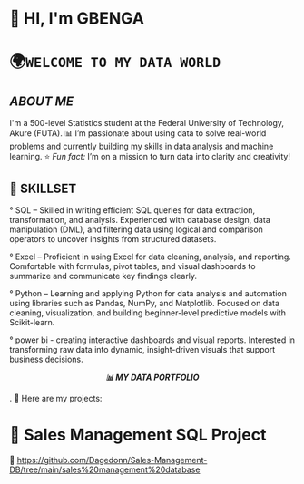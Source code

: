 # 👋 **HI, I'm GBENGA**
# 🌍`WELCOME TO MY DATA WORLD`

## ***ABOUT ME***                  
I'm a 500-level Statistics student at the Federal University of Technology, Akure (FUTA).
📊 I’m passionate about using data to solve real-world problems and currently building my skills in data analysis and machine learning.
⭐ *Fun fact:* I’m on a mission to turn data into clarity and creativity!

##  🎯 SKILLSET
° SQL – Skilled in writing efficient SQL queries for data extraction, transformation, and analysis. Experienced with database design, data manipulation (DML), and filtering data using logical and comparison operators to uncover insights from structured datasets.

° Excel – Proficient in using Excel for data cleaning, analysis, and reporting. Comfortable with formulas, pivot tables, and visual dashboards to summarize and communicate key findings clearly.

° Python – Learning and applying Python for data analysis and automation using libraries such as Pandas, NumPy, and Matplotlib. Focused on data cleaning, visualization, and building beginner-level predictive models with Scikit-learn.

° power bi -  creating interactive dashboards and visual reports. Interested in transforming raw data into dynamic, insight-driven visuals that support business decisions.



<p align="center">
  <b><i>📊 MY DATA PORTFOLIO</i></b>  
</p>

. 🚀  Here are my projects:
# 🧾 Sales Management SQL Project
💾 https://github.com/Dagedonn/Sales-Management-DB/tree/main/sales%20management%20database





<!--
**Dagedonn/Dagedonn** is a ✨ _special_ ✨ repository because its `README.md` (this file) appears on your GitHub profile.

Here are some ideas to get you started:

- 🔭 I’m currently working on ...
- 🌱 I’m currently learning ...
- 👯 I’m looking to collaborate on ...
- 🤔 I’m looking for help with ...
- 💬 Ask me about ...
- 📫 How to reach me: ...
- 😄 Pronouns: ...
- ⚡ Fun fact: ...
-->
